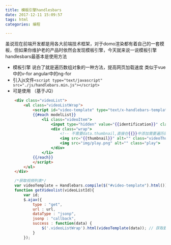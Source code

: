 ```yaml
---
title: 模板引擎handlesbars
date: 2017-12-11 15:09:57
tags: html
categories: 编程

---
```


虽说现在前端开发都是用各大前端技术框架，对于domo渲染都有着自己的一套模板，但如果你维护老的产品时依然会发现模板引擎，今天就来说一说模板引擎handlesbars最基本是使用方法

- 模板引擎 说白了就是遍历数组对象的一种方法，提高网页加载速度 类似于vue中的v-for  angular中的ng-for
- 引入js文件`<script type="text/javascript" src="./js/handlebars.min.js"></script>`
- 可是使用 （基于JQ）
```html
	<div class="videoList">
		<ul class="videoListWrap">
			<script id="video-template" type="text/x-handlebars-template">
			{{#each modelList}}
				<li class="videoItem">
					<input type="hidden" value="{{identification}}" class="videoId">
					<div class="wrap">
						<!-- 不需要data.thumbnail,直接在{{}}中添加需要遍历的属性名称-->
						<img src="{{thumbnail}}" alt="" class="videoThum">
						<img src="img/play.png" alt="" class="play"> 
					</div>
				</li>
			{{/each}}
			</script>
		</ul>
	</div>
```
```javascript
	/*获取视频列表*/
	var videoTemplate = Handlebars.compile($("#video-template").html()); //定义获取对应的模板
	function getVideolist(videoListId){
		var id;
		$.ajax({
			type : "get",
			url : url,
			dataType : "jsonp",
			jsonp : "callback",
			success : function(data) {
				$('.videoListWrap').html(videoTemplate(data)); // 获取数据后 赋值给模板
			}
		});

```
